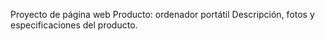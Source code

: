﻿Proyecto de página web
Producto: ordenador portátil
Descripción, fotos y especificaciones del producto.

